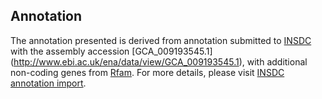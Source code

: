 
Annotation
----------

The annotation presented is derived from annotation submitted to
[INSDC](http://www.insdc.org) with the assembly accession [GCA\_009193545.1]
(http://www.ebi.ac.uk/ena/data/view/GCA_009193545.1),
with additional non-coding genes from
[Rfam](http://rfam.xfam.org/). For more details, please visit [INSDC
annotation import](http://ensemblgenomes.org/info/data/insdc_annotation).
